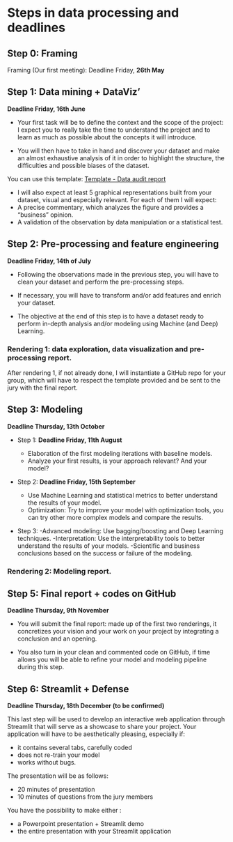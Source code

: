 # Steps in data processing and deadlines

## Step 0: Framing
Framing (Our first meeting): Deadline Friday, **26th May**

## Step 1: Data mining + DataViz’

**Deadline Friday, 16th June**

- Your first task will be to define the context and the scope of the project: I expect you to really take the time to understand the project and to learn as much as possible about the concepts it will introduce.

- You will then have to take in hand and discover your dataset and make an almost exhaustive analysis of it in order to highlight the structure, the difficulties and possible biases of the dataset.

You can use this template: [Template - Data audit report](https://docs.google.com/spreadsheets/d/1BZF56pzSsScHQZjJnM945iCcAKyxm2BqRsv7at-1bqY/edit?usp=sharing)
- I will also expect at least 5 graphical representations built from your dataset, visual and especially relevant. For each of them I will expect:
- A precise commentary, which analyzes the figure and provides a “business” opinion.
- A validation of the observation by data manipulation or a statistical test.

## Step 2: Pre-processing and feature engineering

**Deadline Friday, 14th of July**

- Following the observations made in the previous step, you will have to clean your dataset and perform the pre-processing steps.

- If necessary, you will have to transform and/or add features and enrich your dataset.

- The objective at the end of this step is to have a dataset ready to perform in-depth analysis and/or modeling using Machine (and Deep) Learning.

### Rendering 1: data exploration, data visualization and pre-processing report.
After rendering 1, if not already done, I will instantiate a GitHub repo for your group, which will have to respect the template provided and be sent to the jury with the final report.

## Step 3: Modeling
**Deadline Thursday, 13th October**

- Step 1: **Deadline Friday, 11th August**
    - Elaboration of the first modeling iterations with baseline models.
    - Analyze your first results, is your approach relevant? And your model?

- Step 2: **Deadline Friday, 15th September**
    - Use Machine Learning and statistical metrics to better understand the results of your model.
    - Optimization: Try to improve your model with optimization tools, you can try other more complex models and compare the results.

- Step 3:
    -Advanced modeling: Use bagging/boosting and Deep Learning techniques.
    -Interpretation: Use the interpretability tools to better understand the results of your models.
    -Scientific and business conclusions based on the success or failure of the modeling.

### Rendering 2: Modeling report.

## Step 5: Final report + codes on GitHub
**Deadline Thursday, 9th November**

- You will submit the final report: made up of the first two renderings, it concretizes your vision and your work on your project by integrating a conclusion and an opening.

- You also turn in your clean and commented code on GitHub, if time allows you will be able to refine your model and modeling pipeline during this step.

## Step 6: Streamlit + Defense
**Deadline Thursday, 18th December (to be confirmed)**

This last step will be used to develop an interactive web application through Streamlit that will serve as a showcase to share your project. Your application will have to be aesthetically pleasing, especially if:

- it contains several tabs, carefully coded
- does not re-train your model
- works without bugs.

The presentation will be as follows:
- 20 minutes of presentation
- 10 minutes of questions from the jury members

You have the possibility to make either :
- a Powerpoint presentation + Streamlit demo
- the entire presentation with your Streamlit application